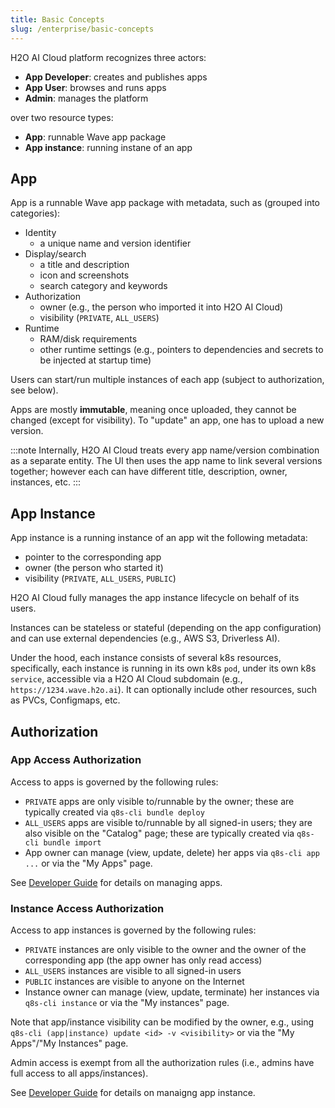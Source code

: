 ```yaml
---
title: Basic Concepts
slug: /enterprise/basic-concepts
---
```



H2O AI Cloud platform recognizes three actors:

* **App Developer**: creates and publishes apps
* **App User**: browses and runs apps
* **Admin**: manages the platform

over two resource types:

* **App**: runnable Wave app package
* **App instance**: running instane of an app

## App

App is a runnable Wave app package with metadata, such as (grouped into categories):

* Identity
  * a unique name and version identifier
* Display/search
  * a title and description
  * icon and screenshots
  * search category and keywords
* Authorization
  * owner (e.g., the person who imported it into H2O AI Cloud)
  * visibility (`PRIVATE`, `ALL_USERS`)
* Runtime
  * RAM/disk requirements
  * other runtime settings (e.g., pointers to dependencies and secrets to be injected at startup time)

Users can start/run multiple instances of each app (subject to authorization, see below).

Apps are mostly **immutable**, meaning once uploaded, they cannot be changed (except for visibility).
To "update" an app, one has to upload a new version.

:::note
Internally, H2O AI Cloud treats every app name/version combination as a separate entity.
The UI then uses the app name to link several versions together; however each can have different
title, description, owner, instances, etc.
:::

## App Instance

App instance is a running instance of an app wit the following metadata:

* pointer to the corresponding app
* owner (the person who started it)
* visibility (`PRIVATE`, `ALL_USERS`, `PUBLIC`)

H2O AI Cloud fully manages the app instance lifecycle on behalf of its users.

Instances can be stateless or stateful (depending on the app configuration)
and can use external dependencies (e.g., AWS S3, Driverless AI).

Under the hood, each instance consists of several k8s resources, specifically, each instance is running in its
own k8s `pod`, under its own k8s `service`, accessible via a H2O AI Cloud subdomain (e.g., `https://1234.wave.h2o.ai`).
It can optionally include other resources, such as PVCs, Configmaps, etc.

## Authorization

### App Access Authorization

Access to apps is governed by the following rules:

* `PRIVATE` apps are only visible to/runnable by the owner;
    these are typically created via `q8s-cli bundle deploy`
* `ALL_USERS` apps are visible to/runnable by all signed-in users; they are also visible on the "Catalog" page;
    these are typically created via `q8s-cli bundle import`
* App owner can manage (view, update, delete) her apps via `q8s-cli app ...` or via the "My Apps" page.

See [Developer Guide](develiper-guide#cli) for details on managing apps.

### Instance Access Authorization

Access to app instances is governed by the following rules:

* `PRIVATE` instances are only visible to the owner and the owner of the corresponding app (the app owner has only read access)
* `ALL_USERS` instances are visible to all signed-in users
* `PUBLIC` instances are visible to anyone on the Internet
* Instance owner can manage (view, update, terminate) her instances via `q8s-cli instance` or via the "My instances" page.

Note that app/instance visibility can be modified by the owner, e.g., using `q8s-cli (app|instance) update <id> -v <visibility>`
or via the "My Apps"/"My Instances" page.

Admin access is exempt from all the authorization rules (i.e., admins have full access to all apps/instances).

See [Developer Guide](develiper-guide#cli) for details on manaigng app instance.
